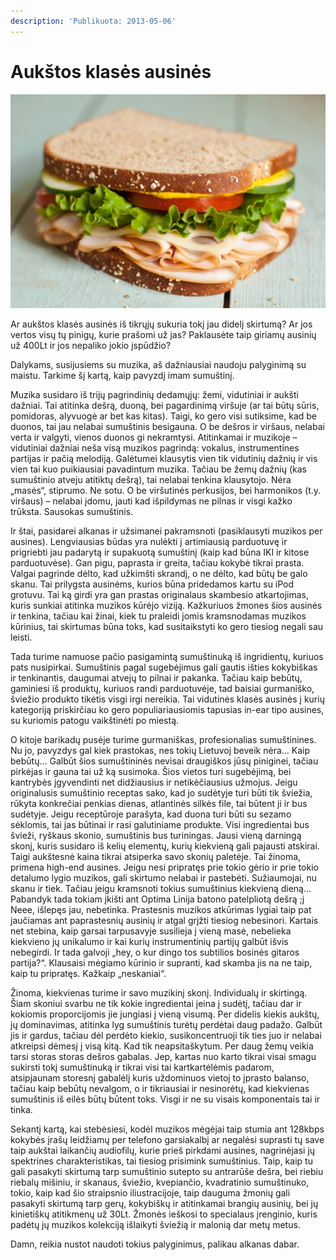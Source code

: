 ```yaml
---
description: 'Publikuota: 2013-05-06'
---
```


# Aukštos klasės ausinės

![](../../../.gitbook/assets/sandwich311-559x380.jpg)

Ar aukštos klasės ausinės iš tikrųjų sukuria tokį jau didelį skirtumą? Ar jos vertos visų tų pinigų, kurie prašomi už jas? Paklausėte taip giriamų ausinių už 400Lt ir jos nepaliko jokio įspūdžio?

Dalykams, susijusiems su muzika, aš dažniausiai naudoju palyginimą su maistu. Tarkime šį kartą, kaip pavyzdį imam sumuštinį.

Muzika susidaro iš trijų pagrindinių dedamųjų: žemi, vidutiniai ir aukšti dažniai. Tai atitinka dešrą, duoną, bei pagardinimą viršuje \(ar tai būtų sūris, pomidoras, alyvuogė ar bet kas kitas\). Taigi, ko gero visi sutiksime, kad be duonos, tai jau nelabai sumuštinis besigauna. O be dešros ir viršaus, nelabai verta ir valgyti, vienos duonos gi nekramtysi. Atitinkamai ir muzikoje – vidutiniai dažniai neša visą muzikos pagrindą: vokalus, instrumentines partijas ir pačią melodiją. Galėtumei klausytis vien tik vidutinių dažnių ir vis vien tai kuo puikiausiai pavadintum muzika. Tačiau be žemų dažnių \(kas sumuštinio atveju atitiktų dešrą\), tai nelabai tenkina klausytojo. Nėra „masės“, stiprumo. Ne sotu. O be viršutinės perkusijos, bei harmonikos \(t.y. viršaus\) – nelabai įdomu, jauti kad išpildymas ne pilnas ir visgi kažko trūksta. Sausokas sumuštinis.

Ir štai, pasidarei alkanas ir užsimanei pakramsnoti \(pasiklausyti muzikos per ausines\). Lengviausias būdas yra nulėkti į artimiausią parduotuvę ir prigriebti jau padarytą ir supakuotą sumuštinį \(kaip kad būna IKI ir kitose parduotuvėse\). Gan pigu, paprasta ir greita, tačiau kokybė tikrai prasta. Valgai pagrinde dėlto, kad užkimšti skrandį, o ne dėlto, kad būtų be galo skanu. Tai prilygsta ausinėms, kurios būna pridedamos kartu su iPod grotuvu. Tai ką girdi yra gan prastas originalaus skambesio atkartojimas, kuris sunkiai atitinka muzikos kūrėjo viziją. Kažkuriuos žmones šios ausinės ir tenkina, tačiau kai žinai, kiek tu praleidi jomis kramsnodamas muzikos kūrinius, tai skirtumas būna toks, kad susitaikstyti ko gero tiesiog negali sau leisti.

Tada turime namuose pačio pasigamintą sumuštinuką iš ingridientų, kuriuos pats nusipirkai. Sumuštinis pagal sugebėjimus gali gautis išties kokybiškas ir tenkinantis, daugumai atvejų to pilnai ir pakanka. Tačiau kaip bebūtų, gaminiesi iš produktų, kuriuos randi parduotuvėje, tad baisiai gurmaniško, šviežio produkto tikėtis visgi irgi nereikia. Tai vidutinės klasės ausinės į kurių kategoriją priskirčiau ko gero populiariausiomis tapusias in-ear tipo ausines, su kuriomis patogu vaikštinėti po miestą.

O kitoje barikadų pusėje turime gurmaniškas, profesionalias sumuštinines. Nu jo, pavyzdys gal kiek prastokas, nes tokių Lietuvoj beveik nėra… Kaip bebūtų… Galbūt šios sumuštininės nevisai draugiškos jūsų piniginei, tačiau pirkėjas ir gauna tai už ką susimoka. Šios vietos turi sugebėjimą, bei kantrybės įgyvendinti net didžiausius ir netikėčiausius užmojus. Jeigu originalusis sumuštinio receptas sako, kad jo sudėtyje turi būti tik šviežia, rūkyta konkrečiai penkias dienas, atlantinės silkės file, tai būtent ji ir bus sudėtyje. Jeigu receptūroje parašyta, kad duona turi būti su sezamo sėklomis, tai jas būtinai ir rasi galutiniame produkte. Visi ingredientai bus švieži, ryškaus skonio, sumuštinis bus turiningas. Jausi vieną darningą skonį, kuris susidaro iš kelių elementų, kurių kiekvieną gali pajausti atskirai. Taigi aukštesnė kaina tikrai atsiperka savo skonių paletėje. Tai žinoma, primena high-end ausines. Jeigu nesi pripratęs prie tokio gėrio ir prie tokio detalumo lygio muzikos, gali skirtumo nelabai ir pastebėti. Sužiaumojai, nu skanu ir tiek. Tačiau jeigu kramsnoti tokius sumuštinius kiekvieną dieną… Pabandyk tada tokiam įkišti ant Optima Linija batono patelpliotą dešrą ;j Neee, išlepęs jau, nebetinka. Prastesnis muzikos atkūrimas lygiai taip pat jaučiamas ant paprastesnių ausinių ir atgal grįžti tiesiog nebesinori. Kartais net stebina, kaip garsai tarpusavyje susilieja į vieną masė, nebelieka kiekvieno jų unikalumo ir kai kurių instrumentinių partijų galbūt išvis nebegirdi. Ir tada galvoji „hey, o kur dingo tos subtilios bosinės gitaros partija?“. Klausaisi mėgiamo kūrinio ir supranti, kad skamba jis na ne taip, kaip tu pripratęs. Kažkaip „neskaniai“.

Žinoma, kiekvienas turime ir savo muzikinį skonį. Individualų ir skirtingą. Šiam skoniui svarbu ne tik kokie ingredientai įeina į sudėtį, tačiau dar ir kokiomis proporcijomis jie jungiasi į vieną visumą. Per didelis kiekis aukštų, jų dominavimas, atitinka lyg sumuštinis turėtų perdėtai daug  padažo. Galbūt jis ir gardus, tačiau dėl perdėto kiekio, susikoncentruoji tik ties juo ir nelabai atkreipsi dėmesį į visą kitą. Kad tik neapsitaškytum. Per daug žemų veikia tarsi storas storas dešros gabalas. Jep, kartas nuo karto tikrai visai smagu sukirsti tokį sumuštinuką ir tikrai visi tai kartkartėlėmis padarom, atsipjaunam storesnį gabalėlį kuris uždominuos vietoj to įprasto balanso, tačiau kaip bebūtų nevalgom, o ir tikriausiai ir nesinorėtų, kad kiekvienas sumuštinis iš eilės būtų būtent toks. Visgi ir ne su visais komponentais tai ir tinka.

Sekantį kartą, kai stebėsiesi, kodėl muzikos mėgėjai taip stumia ant 128kbps kokybės įrašų leidžiamų per telefono garsiakalbį ar negalėsi suprasti tų save taip aukštai laikančių audiofilų, kurie prieš pirkdami ausines, nagrinėjasi jų spektrines charakteristikas, tai tiesiog prisimink sumuštinius. Taip, kaip tu gali pasakyti skirtumą tarp sumuštinio sutepto su antrarūše dešra, bei riebiu riebalų mišiniu, ir skanaus, šviežio, kvepiančio, kvadratinio sumuštinuko, tokio, kaip kad šio straipsnio iliustracijoje, taip dauguma žmonių gali pasakyti skirtumą tarp gerų, kokybiškų ir atitinkamai brangių ausinių, bei jų kinietiškų atitikmenų už 30Lt. Žmonės ieškosi to specialaus įrenginio, kuris padėtų jų muzikos kolekciją išlaikyti šviežią ir malonią dar metų metus.

Damn, reikia nustot naudoti tokius palyginimus, palikau alkanas dabar.

